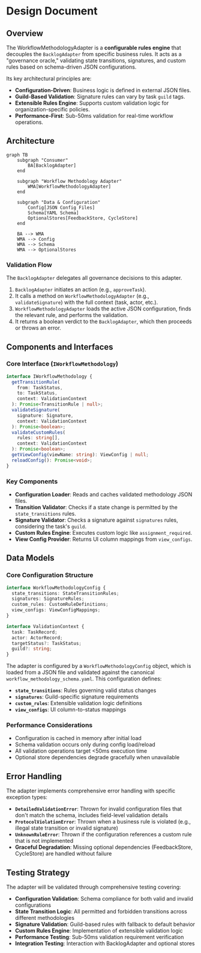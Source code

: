 # Design Document

## Overview

The WorkflowMethodologyAdapter is a **configurable rules engine** that decouples the `BacklogAdapter` from specific business rules. It acts as a "governance oracle," validating state transitions, signatures, and custom rules based on schema-driven JSON configurations.

Its key architectural principles are:

- **Configuration-Driven**: Business logic is defined in external JSON files.
- **Guild-Based Validation**: Signature rules can vary by task `guild` tags.
- **Extensible Rules Engine**: Supports custom validation logic for organization-specific policies.
- **Performance-First**: Sub-50ms validation for real-time workflow operations.

## Architecture

```mermaid
graph TB
    subgraph "Consumer"
        BA[BacklogAdapter]
    end

    subgraph "Workflow Methodology Adapter"
        WMA[WorkflowMethodologyAdapter]
    end

    subgraph "Data & Configuration"
        Config[JSON Config Files]
        Schema[YAML Schema]
        OptionalStores[FeedbackStore, CycleStore]
    end

    BA --> WMA
    WMA --> Config
    WMA --> Schema
    WMA --> OptionalStores
```

### Validation Flow

The `BacklogAdapter` delegates all governance decisions to this adapter.

1.  `BacklogAdapter` initiates an action (e.g., `approveTask`).
2.  It calls a method on `WorkflowMethodologyAdapter` (e.g., `validateSignature`) with the full context (task, actor, etc.).
3.  `WorkflowMethodologyAdapter` loads the active JSON configuration, finds the relevant rule, and performs the validation.
4.  It returns a boolean verdict to the `BacklogAdapter`, which then proceeds or throws an error.

## Components and Interfaces

### Core Interface (`IWorkflowMethodology`)

```typescript
interface IWorkflowMethodology {
  getTransitionRule(
    from: TaskStatus,
    to: TaskStatus,
    context: ValidationContext
  ): Promise<TransitionRule | null>;
  validateSignature(
    signature: Signature,
    context: ValidationContext
  ): Promise<boolean>;
  validateCustomRules(
    rules: string[],
    context: ValidationContext
  ): Promise<boolean>;
  getViewConfig(viewName: string): ViewConfig | null;
  reloadConfig(): Promise<void>;
}
```

### Key Components

- **Configuration Loader**: Reads and caches validated methodology JSON files.
- **Transition Validator**: Checks if a state change is permitted by the `state_transitions` rules.
- **Signature Validator**: Checks a signature against `signatures` rules, considering the task's `guild`.
- **Custom Rules Engine**: Executes custom logic like `assignment_required`.
- **View Config Provider**: Returns UI column mappings from `view_configs`.

## Data Models

### Core Configuration Structure

```typescript
interface WorkflowMethodologyConfig {
  state_transitions: StateTransitionRules;
  signatures: SignatureRules;
  custom_rules: CustomRuleDefinitions;
  view_configs: ViewConfigMappings;
}

interface ValidationContext {
  task: TaskRecord;
  actor: ActorRecord;
  targetStatus?: TaskStatus;
  guild?: string;
}
```

The adapter is configured by a `WorkflowMethodologyConfig` object, which is loaded from a JSON file and validated against the canonical `workflow_methodology_schema.yaml`. This configuration defines:

- **`state_transitions`**: Rules governing valid status changes
- **`signatures`**: Guild-specific signature requirements  
- **`custom_rules`**: Extensible validation logic definitions
- **`view_configs`**: UI column-to-status mappings

### Performance Considerations

- Configuration is cached in memory after initial load
- Schema validation occurs only during config load/reload
- All validation operations target <50ms execution time
- Optional store dependencies degrade gracefully when unavailable

## Error Handling

The adapter implements comprehensive error handling with specific exception types:

- **`DetailedValidationError`**: Thrown for invalid configuration files that don't match the schema, includes field-level validation details
- **`ProtocolViolationError`**: Thrown when a business rule is violated (e.g., illegal state transition or invalid signature)
- **`UnknownRuleError`**: Thrown if the configuration references a custom rule that is not implemented
- **Graceful Degradation**: Missing optional dependencies (FeedbackStore, CycleStore) are handled without failure

## Testing Strategy

The adapter will be validated through comprehensive testing covering:

- **Configuration Validation**: Schema compliance for both valid and invalid configurations
- **State Transition Logic**: All permitted and forbidden transitions across different methodologies
- **Signature Validation**: Guild-based rules with fallback to default behavior
- **Custom Rules Engine**: Implementation of extensible validation logic
- **Performance Testing**: Sub-50ms validation requirement verification
- **Integration Testing**: Interaction with BacklogAdapter and optional stores
